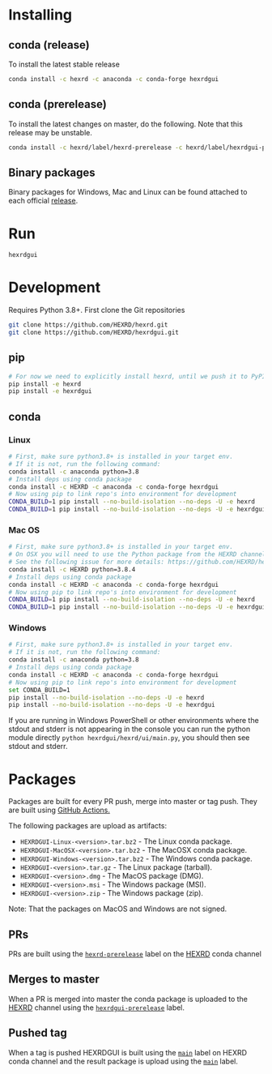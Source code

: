 # Installing

## conda (release)
To install the latest stable release

```bash
conda install -c hexrd -c anaconda -c conda-forge hexrdgui
```

## conda (prerelease)
To install the latest changes on master, do the following.  Note that this release may be unstable.

```bash
conda install -c hexrd/label/hexrd-prerelease -c hexrd/label/hexrdgui-prerelease -c HEXRD -c anaconda -c conda-forge hexrdgui
```

## Binary packages

Binary packages for Windows, Mac and Linux can be found attached to each official [release](https://github.com/HEXRD/hexrdgui/releases).

# Run

```bash
hexrdgui
```

# Development

Requires Python 3.8+.  First clone the Git repositories

```bash
git clone https://github.com/HEXRD/hexrd.git
git clone https://github.com/HEXRD/hexrdgui.git
```

## pip

```bash
# For now we need to explicitly install hexrd, until we push it to PyPI
pip install -e hexrd
pip install -e hexrdgui
```

## conda

### Linux
```bash
# First, make sure python3.8+ is installed in your target env.
# If it is not, run the following command:
conda install -c anaconda python=3.8
# Install deps using conda package
conda install -c HEXRD -c anaconda -c conda-forge hexrdgui
# Now using pip to link repo's into environment for development
CONDA_BUILD=1 pip install --no-build-isolation --no-deps -U -e hexrd
CONDA_BUILD=1 pip install --no-build-isolation --no-deps -U -e hexrdgui
```

### Mac OS
```bash
# First, make sure python3.8+ is installed in your target env.
# On OSX you will need to use the Python package from the HEXRD channel
# See the following issue for more details: https://github.com/HEXRD/hexrdgui/issues/505
conda install -c HEXRD python=3.8.4
# Install deps using conda package
conda install -c HEXRD -c anaconda -c conda-forge hexrdgui
# Now using pip to link repo's into environment for development
CONDA_BUILD=1 pip install --no-build-isolation --no-deps -U -e hexrd
CONDA_BUILD=1 pip install --no-build-isolation --no-deps -U -e hexrdgui
```

### Windows
```bash
# First, make sure python3.8+ is installed in your target env.
# If it is not, run the following command:
conda install -c anaconda python=3.8
# Install deps using conda package
conda install -c HEXRD -c anaconda -c conda-forge hexrdgui
# Now using pip to link repo's into environment for development
set CONDA_BUILD=1
pip install --no-build-isolation --no-deps -U -e hexrd
pip install --no-build-isolation --no-deps -U -e hexrdgui
```

If you are running in Windows PowerShell or other environments where the stdout
and stderr is not appearing in the console you can run the python module directly
`python hexrdgui/hexrd/ui/main.py`, you should then see stdout and stderr.

# Packages

Packages are built for every PR push, merge into master or tag push. They are built using [GitHub Actions.](https://github.com/features/actions)

The following packages are upload as artifacts:

- `HEXRDGUI-Linux-<version>.tar.bz2` - The Linux conda package.
- `HEXRDGUI-MacOSX-<version>.tar.bz2` - The MacOSX conda package.
- `HEXRDGUI-Windows-<version>.tar.bz2` - The Windows conda package.
- `HEXRDGUI-<version>.tar.gz` - The Linux package (tarball).
- `HEXRDGUI-<version>.dmg` - The MacOS package (DMG).
- `HEXRDGUI-<version>.msi` - The Windows package (MSI).
- `HEXRDGUI-<version>.zip` - The Windows package (zip).

Note: That the packages on MacOS and Windows are not signed.

## PRs

PRs are built using the [`hexrd-prerelease`](https://anaconda.org/hexrd/repo/files?type=any&label=hexrd-prerelease) label on the [HEXRD](https://anaconda.org/hexrd) conda channel

## Merges to master

When a PR is merged into master the conda package is uploaded to the [HEXRD](https://anaconda.org/hexrd) channel using the [`hexrdgui-prerelease`](https://anaconda.org/hexrd/repo/files?type=any&label=hexrdgui-prerelease) label.

## Pushed tag

When a tag is pushed HEXRDGUI is built using the [`main`](https://anaconda.org/hexrd/repo/files?type=any&label=main) label on HEXRD conda channel and the result package is upload using the [`main`](https://anaconda.org/hexrd/repo/files?type=any&label=main) label.
